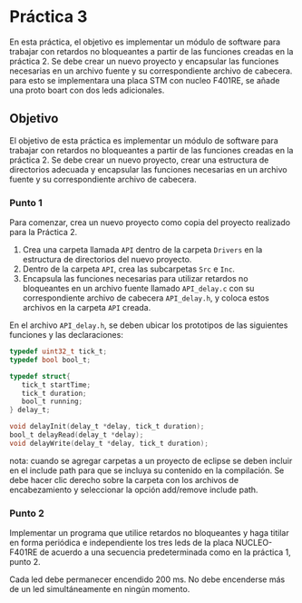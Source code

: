# Práctica 3

En esta práctica, el objetivo es implementar un módulo de software para trabajar con retardos no bloqueantes a partir de las funciones creadas en la práctica 2. Se debe crear un nuevo proyecto y encapsular las funciones necesarias en un archivo fuente y su correspondiente archivo de cabecera. para esto se implementara una placa STM con nucleo F401RE, se añade una proto boart con dos leds adicionales.


## Objetivo

El objetivo de esta práctica es implementar un módulo de software para trabajar con retardos no bloqueantes a partir de las funciones creadas en la práctica 2. Se debe crear un nuevo proyecto, crear una estructura de directorios adecuada y encapsular las funciones necesarias en un archivo fuente y su correspondiente archivo de cabecera.

### Punto 1

Para comenzar, crea un nuevo proyecto como copia del proyecto realizado para la Práctica 2.

1. Crea una carpeta llamada `API` dentro de la carpeta `Drivers` en la estructura de directorios del nuevo proyecto.
2. Dentro de la carpeta `API`, crea las subcarpetas `Src` e `Inc`.
3. Encapsula las funciones necesarias para utilizar retardos no bloqueantes en un archivo fuente llamado `API_delay.c` con su correspondiente archivo de cabecera `API_delay.h`, y coloca estos archivos en la carpeta `API` creada.

En el archivo `API_delay.h`, se deben ubicar los prototipos de las siguientes funciones y las declaraciones:

```c
typedef uint32_t tick_t;
typedef bool bool_t;

typedef struct{
   tick_t startTime;
   tick_t duration;
   bool_t running;
} delay_t;

void delayInit(delay_t *delay, tick_t duration);
bool_t delayRead(delay_t *delay);
void delayWrite(delay_t *delay, tick_t duration);
```
nota: cuando se agregar carpetas a un proyecto de eclipse se deben incluir en el include path para que se incluya su contenido en la compilación.  Se debe hacer clic derecho sobre la carpeta con los archivos de encabezamiento y seleccionar la opción add/remove include path.


### Punto 2

Implementar un programa que utilice retardos no bloqueantes y haga titilar en forma periódica e independiente los tres leds de la placa NUCLEO-F401RE de acuerdo a una secuencia predeterminada como en la práctica 1, punto 2.

Cada led debe permanecer encendido 200 ms.  No debe encenderse más de un led simultáneamente en ningún momento.

